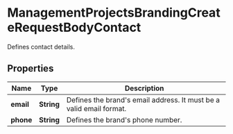 

# ManagementProjectsBrandingCreateRequestBodyContact

Defines contact details.

## Properties

| Name | Type | Description |
|------------ | ------------- | ------------- |
|**email** | **String** | Defines the brand&#39;s email address. It must be a valid email format. |
|**phone** | **String** | Defines the brand&#39;s phone number. |



